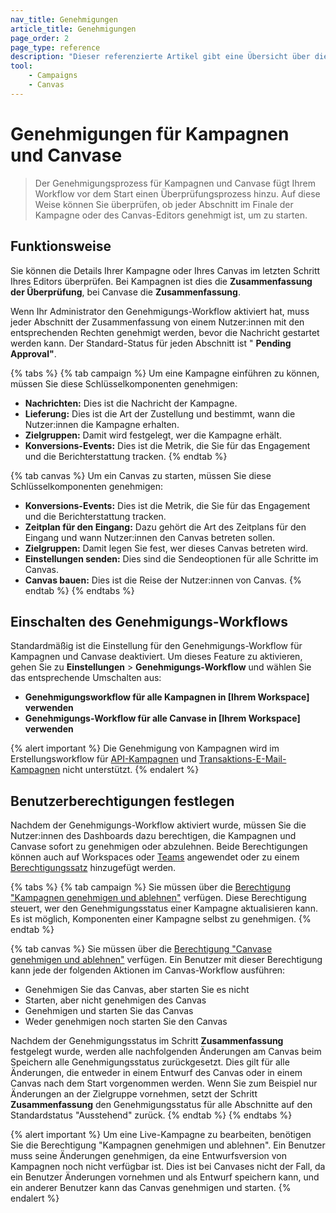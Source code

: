 ```yaml
---
nav_title: Genehmigungen
article_title: Genehmigungen
page_order: 2
page_type: reference
description: "Dieser referenzierte Artikel gibt eine Übersicht über die verschiedenen Status, die eine Kampagne und Canvas haben können und was sie bedeuten."
tool:
    - Campaigns
    - Canvas
---
```


# Genehmigungen für Kampagnen und Canvase

> Der Genehmigungsprozess für Kampagnen und Canvase fügt Ihrem Workflow vor dem Start einen Überprüfungsprozess hinzu. Auf diese Weise können Sie überprüfen, ob jeder Abschnitt im Finale der Kampagne oder des Canvas-Editors genehmigt ist, um zu starten.

## Funktionsweise

Sie können die Details Ihrer Kampagne oder Ihres Canvas im letzten Schritt Ihres Editors überprüfen. Bei Kampagnen ist dies die **Zusammenfassung der Überprüfung**, bei Canvase die **Zusammenfassung**. 

Wenn Ihr Administrator den Genehmigungs-Workflow aktiviert hat, muss jeder Abschnitt der Zusammenfassung von einem Nutzer:innen mit den entsprechenden Rechten genehmigt werden, bevor die Nachricht gestartet werden kann. Der Standard-Status für jeden Abschnitt ist " **Pending Approval"**.

{% tabs %}
{% tab campaign %}
Um eine Kampagne einführen zu können, müssen Sie diese Schlüsselkomponenten genehmigen:

- **Nachrichten:** Dies ist die Nachricht der Kampagne.
- **Lieferung:** Dies ist die Art der Zustellung und bestimmt, wann die Nutzer:innen die Kampagne erhalten.
- **Zielgruppen:** Damit wird festgelegt, wer die Kampagne erhält.
- **Konversions-Events:** Dies ist die Metrik, die Sie für das Engagement und die Berichterstattung tracken.
{% endtab %}

{% tab canvas %}
Um ein Canvas zu starten, müssen Sie diese Schlüsselkomponenten genehmigen:

- **Konversions-Events:** Dies ist die Metrik, die Sie für das Engagement und die Berichterstattung tracken.
- **Zeitplan für den Eingang:** Dazu gehört die Art des Zeitplans für den Eingang und wann Nutzer:innen den Canvas betreten sollen.
- **Zielgruppen:** Damit legen Sie fest, wer dieses Canvas betreten wird.
- **Einstellungen senden:** Dies sind die Sendeoptionen für alle Schritte im Canvas. 
- **Canvas bauen:** Dies ist die Reise der Nutzer:innen von Canvas.
{% endtab %}
{% endtabs %}

## Einschalten des Genehmigungs-Workflows

Standardmäßig ist die Einstellung für den Genehmigungs-Workflow für Kampagnen und Canvase deaktiviert. Um dieses Feature zu aktivieren, gehen Sie zu **Einstellungen** > **Genehmigungs-Workflow** und wählen Sie das entsprechende Umschalten aus:
- **Genehmigungsworkflow für alle Kampagnen in [Ihrem Workspace] verwenden**
- **Genehmigungs-Workflow für alle Canvase in [Ihrem Workspace] verwenden**

{% alert important %}
Die Genehmigung von Kampagnen wird im Erstellungsworkflow für [API-Kampagnen]({{site.baseurl}}/api/api_campaigns) und [Transaktions-E-Mail-Kampagnen]({{site.baseurl}}/user_guide/message_building_by_channel/email/transactional_message_api_campaign) nicht unterstützt.
{% endalert %}

## Benutzerberechtigungen festlegen

Nachdem der Genehmigungs-Workflow aktiviert wurde, müssen Sie die Nutzer:innen des Dashboards dazu berechtigen, die Kampagnen und Canvase sofort zu genehmigen oder abzulehnen. Beide Berechtigungen können auch auf Workspaces oder [Teams]({{site.baseurl}}/user_guide/administrative/app_settings/manage_your_braze_users/teams/) angewendet oder zu einem [Berechtigungssatz]({{site.baseurl}}/user_guide/administrative/app_settings/manage_your_braze_users/user_permissions/#permission-sets) hinzugefügt werden.

{% tabs %}
{% tab campaign %}
Sie müssen über die [ Berechtigung "Kampagnen genehmigen und ablehnen"]({{site.baseurl}}/user_guide/administrative/app_settings/manage_your_braze_users/user_permissions/#managing-limited-and-team-role-permissions) verfügen. Diese Berechtigung steuert, wer den Genehmigungsstatus einer Kampagne aktualisieren kann. Es ist möglich, Komponenten einer Kampagne selbst zu genehmigen.
{% endtab %}

{% tab canvas %}
Sie müssen über die [ Berechtigung "Canvase genehmigen und ablehnen"]({{site.baseurl}}/user_guide/administrative/app_settings/manage_your_braze_users/user_permissions/#managing-limited-and-team-role-permissions) verfügen. Ein Benutzer mit dieser Berechtigung kann jede der folgenden Aktionen im Canvas-Workflow ausführen:

- Genehmigen Sie das Canvas, aber starten Sie es nicht
- Starten, aber nicht genehmigen des Canvas
- Genehmigen und starten Sie das Canvas
- Weder genehmigen noch starten Sie den Canvas

Nachdem der Genehmigungsstatus im Schritt **Zusammenfassung** festgelegt wurde, werden alle nachfolgenden Änderungen am Canvas beim Speichern alle Genehmigungsstatus zurückgesetzt. Dies gilt für alle Änderungen, die entweder in einem Entwurf des Canvas oder in einem Canvas nach dem Start vorgenommen werden. Wenn Sie zum Beispiel nur Änderungen an der Zielgruppe vornehmen, setzt der Schritt **Zusammenfassung** den Genehmigungsstatus für alle Abschnitte auf den Standardstatus "Ausstehend" zurück.
{% endtab %}
{% endtabs %}

{% alert important %}
Um eine Live-Kampagne zu bearbeiten, benötigen Sie die Berechtigung "Kampagnen genehmigen und ablehnen". Ein Benutzer muss seine Änderungen genehmigen, da eine Entwurfsversion von Kampagnen noch nicht verfügbar ist. Dies ist bei Canvases nicht der Fall, da ein Benutzer Änderungen vornehmen und als Entwurf speichern kann, und ein anderer Benutzer kann das Canvas genehmigen und starten.
{% endalert %}
